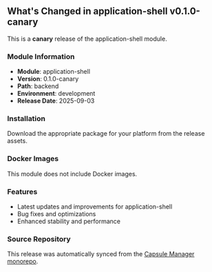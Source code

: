 ## What's Changed in application-shell v0.1.0-canary

This is a **canary** release of the application-shell module.

### Module Information
- **Module**: application-shell
- **Version**: 0.1.0-canary
- **Path**: backend
- **Environment**: development
- **Release Date**: 2025-09-03

### Installation

Download the appropriate package for your platform from the release assets.

### Docker Images
This module does not include Docker images.

### Features
- Latest updates and improvements for application-shell
- Bug fixes and optimizations
- Enhanced stability and performance

### Source Repository
This release was automatically synced from the [Capsule Manager monorepo](https://github.com/Parallels-Corp/capsule-manager).

